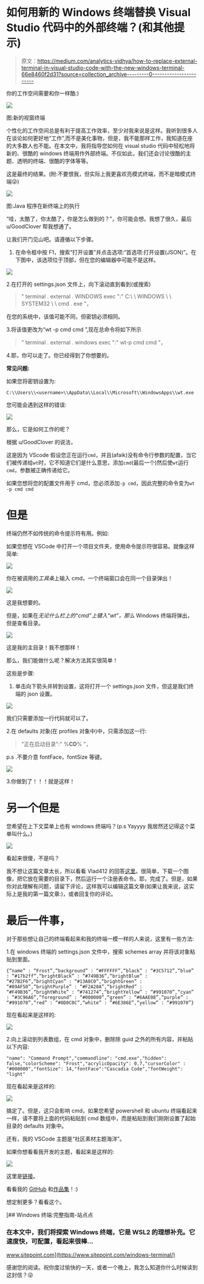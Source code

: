 # 如何用新的 Windows 终端替换 Visual Studio 代码中的外部终端？(和其他提示)

> 原文：<https://medium.com/analytics-vidhya/how-to-replace-external-terminal-in-visual-studio-code-with-the-new-windows-terminal-66e8460f2d31?source=collection_archive---------0----------------------->

你的工作空间需要和你一样酷:)

![](img/127f3b032f7842eafa95f4fe2e3b5941.png)

图:新的视窗终端

个性化的工作空间总是有利于提高工作效率，至少对我来说是这样。我听到很多人在谈论如何更好地“工作”,而不是美化事物，但是，我不能那样工作，我知道在座的大多数人也不能。在本文中，我将指导您如何在 visual studio 代码中轻松地将新的、很酷的 windows 终端用作外部终端。不仅如此，我们还会讨论很酷的主题、透明的终端、很酷的字体等等。

这是最终的结果。(附:不要恨我，但实际上我更喜欢亮模式终端，而不是暗模式终端😜)

![](img/869d2f3bf2e3d2e5c42ba6b9f550fc34.png)

图:Java 程序在新终端上的执行

“哇，太酷了，你太酷了，你是怎么做到的？”，你可能会想。我想了很久，最后 u/GoodClover 帮我想通了。

让我们开门见山吧。请遵循以下步骤。

1.  在命令框中按 F1，搜索“打开设置”并点击选项:“首选项:打开设置(JSON)”。在下图中，该选项位于顶部，但在您的编辑器中可能不是这样。

![](img/92b37b1f0a981f951bc25f5468d71946.png)

2.在打开的 settings.json 文件上，向下滚动直到看到(或搜索)

> " terminal . external . WINDOWS exec ":" C:\ \ WINDOWS \ \ SYSTEM32 \ \ cmd . exe "，

在您的系统中，该值可能不同，但密钥必须相同。

3.将该值更改为“wt -p cmd cmd ”,现在总命令将如下所示

> " terminal . external . windows exec ":" wt-p cmd cmd "，

4.耶，你可以走了。你已经得到了你想要的。

**常见问题:**

如果您将密钥设置为:

```
C:\\Users\\<username>\\AppData\\Local\\Microsoft\\WindowsApps\\wt.exe
```

您可能会遇到这样的错误:

![](img/a83eb2bdbc506113969b2e2aa65c9f90.png)

那么，它是如何工作的呢？

根据 u/GoodClover 的说法，

这是因为 VScode 假设您正在运行`cmd`，并且(afaik)没有命令行参数的配置，当它们被传递给`wt`时，它不知道它们是什么意思，添加`cmd`(最后一个)然后使`wt`运行`cmd`，参数被正确传递给它。

如果您想将您的配置文件用于 cmd，您必须添加`-p cmd`，因此完整的命令变为`wt -p cmd cmd`

# **但是**

终端仍然不如传统的命令提示符有用。例如:

如果您想在 VSCode 中打开一个项目文件夹，使用命令提示符很容易。就像这样简单:

![](img/6df5488bcd775edc660b89c16698e57a.png)

你在被调用的*工具条*上输入 cmd，一个终端窗口会在同一个目录弹出！

![](img/374a11e9bfbae753239bca7a66787026.png)

这是我想要的。

但是，如果在*无论什么栏上的“cmd”上键入“wt”，那么* Windows 终端将弹出，但是查看目录。

![](img/b654345d3a7f55525257156c5e81d3b0.png)

这是我的主目录！我不想那样！

那么，我们能做什么呢？解决方法其实很简单！

这些是步骤:

1.  单击向下箭头并转到设置，这将打开一个 settings.json 文件，但这是我们终端的 json 设置。

![](img/0debdbca9636e22b3342b42828f8023b.png)

我们只需要添加一行代码就可以了。

2.在 defaults 对象(在 profiles 对象中)中，只需添加这一行:

> "正在启动目录":" %__CD__% "，

p.s .不要介意 fontFace，fontSize 等键。

![](img/70f147e237f5a050a53992e9783eecd6.png)

3.你做到了！！！就是这样！

# 另一个但是

您希望在上下文菜单上也有 windows 终端吗？(p.s Yayyyy 我居然还记得这个菜单叫什么。)

![](img/55fe44c758dc5044c59fe58d53fe1bbf.png)

看起来很傻，不是吗？

我不想让这篇文章太长，所以看看 Vlad412 的回答[这里](https://github.com/microsoft/terminal/issues/1060#issuecomment-640060704)。很简单，下载一个图像，把它放在需要的目录下，然后运行一个注册表命令。耶，完成了。但是，如果你对此理解有问题，请留下评论，这样我可以编辑这篇文章(如果让我来说，这实际上是我的第一篇文章:)，或者回复你的评论。

# 最后一件事，

对于那些想让自己的终端看起来和我的终端一模一样的人来说，这里有一些方法:

1.在 windows 终端的 settings.json 文件中，搜索 schemes array 并将该对象粘贴到里面。

```
{“name” : “Frost”,“background” : “#FFFFFF”,“black” : “#3C5712”,“blue” : “#17b2ff”,“brightBlack” : “#749B36”,“brightBlue” : “#27B2F6”,“brightCyan” : “#13A8C0”,“brightGreen” : “#89AF50”,“brightPurple” : “#F2A20A”,“brightRed” : “#F49B36”,“brightWhite” : “#741274”,“brightYellow” : “#991070”,“cyan” : “#3C96A6”,“foreground” : “#000000”,“green” : “#6AAE08”,“purple” : “#991070”,“red” : “#8D0C0C”,“white” : “#6E386E”,“yellow” : “#991070”}
```

现在看起来是这样的:

![](img/36ff6457e2a6083ff9ecc9f8bc99c828.png)

2.向上滚动到列表数组，在 cmd 对象中，删除除 guid 之外的所有内容，并粘贴以下内容:

```
"name": "Command Prompt","commandline": "cmd.exe","hidden": false,"colorScheme": "Frost","acrylicOpacity": 0.7,"cursorColor" : "#000000","fontSize": 14,"fontFace":"Cascadia Code","fontWeight": "light"
```

现在看起来是这样的:

![](img/aca86018814957725470951ba29920e6.png)

搞定了。但是，这只会影响 cmd，如果您希望 powershell 和 ubuntu 终端看起来一样，请不要将上面的代码粘贴到 cmd 数组中，而是粘贴到我们刚刚设置了起始目录的 defaults 对象中。

还有，我的 VSCode 主题是“社区素材主题海洋”。

如果你想看看我开发的主题，看起来是这样的:

![](img/a763d28f5cc695ba541e7c62bff886a8.png)

这里是[链接](https://marketplace.visualstudio.com/items?itemName=rsnpj.cool-ass-theme)。

看看我的 [GitHub](https://github.com/rsnpj/) 和[作品集](https://www.roshanparajuli.com.np/)！:)

想定制更多？看看这个。

[](https://www.sitepoint.com/windows-terminal/) [## Windows 终端:完整指南-站点点

### 在本文中，我们将探索 Windows 终端，它是 WSL2 的理想补充。它速度快，可配置，看起来很棒…

www.sitepoint.com](https://www.sitepoint.com/windows-terminal/) 

感谢您的阅读。祝你度过愉快的一天，或者一个晚上，我怎么知道你什么时候读到这封信？😜